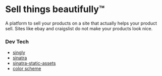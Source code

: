 # Sell things beautifully™

A platform to sell your products on a site that actually helps your product
sell. Sites like ebay and craigslist do not make your products look nice.

### Dev Tech

* [singly](https://singly.com/)
* [sinatra](http://www.sinatrarb.com)
* [sinatra-static-assets](https://github.com/wbzyl/sinatra-static-assets/)
* [color scheme](http://www.colorhexa.com/29b6e1)
